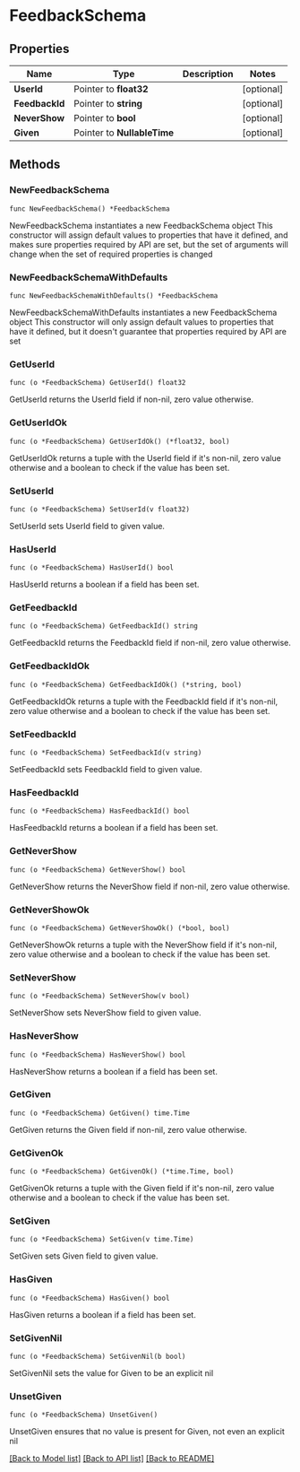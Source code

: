 # FeedbackSchema

## Properties

Name | Type | Description | Notes
------------ | ------------- | ------------- | -------------
**UserId** | Pointer to **float32** |  | [optional] 
**FeedbackId** | Pointer to **string** |  | [optional] 
**NeverShow** | Pointer to **bool** |  | [optional] 
**Given** | Pointer to **NullableTime** |  | [optional] 

## Methods

### NewFeedbackSchema

`func NewFeedbackSchema() *FeedbackSchema`

NewFeedbackSchema instantiates a new FeedbackSchema object
This constructor will assign default values to properties that have it defined,
and makes sure properties required by API are set, but the set of arguments
will change when the set of required properties is changed

### NewFeedbackSchemaWithDefaults

`func NewFeedbackSchemaWithDefaults() *FeedbackSchema`

NewFeedbackSchemaWithDefaults instantiates a new FeedbackSchema object
This constructor will only assign default values to properties that have it defined,
but it doesn't guarantee that properties required by API are set

### GetUserId

`func (o *FeedbackSchema) GetUserId() float32`

GetUserId returns the UserId field if non-nil, zero value otherwise.

### GetUserIdOk

`func (o *FeedbackSchema) GetUserIdOk() (*float32, bool)`

GetUserIdOk returns a tuple with the UserId field if it's non-nil, zero value otherwise
and a boolean to check if the value has been set.

### SetUserId

`func (o *FeedbackSchema) SetUserId(v float32)`

SetUserId sets UserId field to given value.

### HasUserId

`func (o *FeedbackSchema) HasUserId() bool`

HasUserId returns a boolean if a field has been set.

### GetFeedbackId

`func (o *FeedbackSchema) GetFeedbackId() string`

GetFeedbackId returns the FeedbackId field if non-nil, zero value otherwise.

### GetFeedbackIdOk

`func (o *FeedbackSchema) GetFeedbackIdOk() (*string, bool)`

GetFeedbackIdOk returns a tuple with the FeedbackId field if it's non-nil, zero value otherwise
and a boolean to check if the value has been set.

### SetFeedbackId

`func (o *FeedbackSchema) SetFeedbackId(v string)`

SetFeedbackId sets FeedbackId field to given value.

### HasFeedbackId

`func (o *FeedbackSchema) HasFeedbackId() bool`

HasFeedbackId returns a boolean if a field has been set.

### GetNeverShow

`func (o *FeedbackSchema) GetNeverShow() bool`

GetNeverShow returns the NeverShow field if non-nil, zero value otherwise.

### GetNeverShowOk

`func (o *FeedbackSchema) GetNeverShowOk() (*bool, bool)`

GetNeverShowOk returns a tuple with the NeverShow field if it's non-nil, zero value otherwise
and a boolean to check if the value has been set.

### SetNeverShow

`func (o *FeedbackSchema) SetNeverShow(v bool)`

SetNeverShow sets NeverShow field to given value.

### HasNeverShow

`func (o *FeedbackSchema) HasNeverShow() bool`

HasNeverShow returns a boolean if a field has been set.

### GetGiven

`func (o *FeedbackSchema) GetGiven() time.Time`

GetGiven returns the Given field if non-nil, zero value otherwise.

### GetGivenOk

`func (o *FeedbackSchema) GetGivenOk() (*time.Time, bool)`

GetGivenOk returns a tuple with the Given field if it's non-nil, zero value otherwise
and a boolean to check if the value has been set.

### SetGiven

`func (o *FeedbackSchema) SetGiven(v time.Time)`

SetGiven sets Given field to given value.

### HasGiven

`func (o *FeedbackSchema) HasGiven() bool`

HasGiven returns a boolean if a field has been set.

### SetGivenNil

`func (o *FeedbackSchema) SetGivenNil(b bool)`

 SetGivenNil sets the value for Given to be an explicit nil

### UnsetGiven
`func (o *FeedbackSchema) UnsetGiven()`

UnsetGiven ensures that no value is present for Given, not even an explicit nil

[[Back to Model list]](../README.md#documentation-for-models) [[Back to API list]](../README.md#documentation-for-api-endpoints) [[Back to README]](../README.md)


